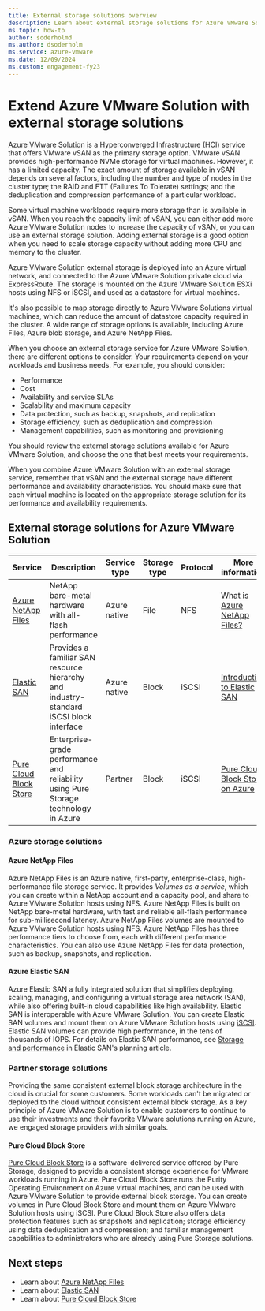 ```yaml
--- 
title: External storage solutions overview
description: Learn about external storage solutions for Azure VMware Solution private cloud.
ms.topic: how-to
author: soderholmd
ms.author: dsoderholm
ms.service: azure-vmware
ms.date: 12/09/2024
ms.custom: engagement-fy23
--- 
```


# Extend Azure VMware Solution with external storage solutions

Azure VMware Solution is a Hyperconverged Infrastructure (HCI) service that offers VMware vSAN as the primary storage option. VMware vSAN provides high-performance NVMe storage for virtual machines. However, it has a limited capacity. The exact amount of storage available in vSAN depends on several factors, including the number and type of nodes in the cluster type; the RAID and FTT (Failures To Tolerate) settings; and the deduplication and compression performance of a particular workload. 

Some virtual machine workloads require more storage than is available in vSAN. When you reach the capacity limit of vSAN, you can either add more Azure VMware Solution nodes to increase the capacity of vSAN, or you can use an external storage solution. Adding external storage is a good option when you need to scale storage capacity without adding more CPU and memory to the cluster.

Azure VMware Solution external storage is deployed into an Azure virtual network, and connected to the Azure VMware Solution private cloud via ExpressRoute. The storage is mounted on the Azure VMware Solution ESXi hosts using NFS or iSCSI, and used as a datastore for virtual machines.

It's also possible to map storage directly to Azure VMware Solutions virtual machines, which can reduce the amount of datastore capacity required in the cluster. A wide range of storage options is available, including Azure Files, Azure blob storage, and Azure NetApp Files.

When you choose an external storage service for Azure VMware Solution, there are different options to consider. Your requirements depend on your workloads and business needs. For example, you should consider:

- Performance
- Cost
- Availability and service SLAs
- Scalability and maximum capacity
- Data protection, such as backup, snapshots, and replication
- Storage efficiency, such as deduplication and compression
- Management capabilities, such as monitoring and provisioning

You should review the external storage solutions available for Azure VMware Solution, and choose the one that best meets your requirements.

When you combine Azure VMware Solution with an external storage service, remember that vSAN and the external storage have different performance and availability characteristics. You should make sure that each virtual machine is located on the appropriate storage solution for its performance and availability requirements.

## External storage solutions for Azure VMware Solution 

|Service|Description|Service type|Storage type|Protocol|More information|
|-|-|-|-|-|-|
|[Azure NetApp Files](./attach-azure-netapp-files-to-azure-vmware-solution-hosts.md)|NetApp bare-metal hardware with all-flash performance|Azure native|File|NFS|[What is Azure NetApp Files?](../azure-netapp-files/azure-netapp-files-introduction.md)|
|[Elastic SAN](./configure-azure-elastic-san.md)|Provides a familiar SAN resource hierarchy and industry-standard iSCSI block interface|Azure native|Block|iSCSI|[Introduction to Elastic SAN](../storage/elastic-san/elastic-san-introduction.md)|
|[Pure Cloud Block Store](./configure-pure-cloud-block-store.md)|Enterprise-grade performance and reliability using Pure Storage technology in Azure|Partner|Block|iSCSI|[Pure Cloud Block Store on Azure](https://support.purestorage.com/bundle/m_cbs_for_azure/page/Pure_Cloud_Block_Store/topics/concept/c_introduction_121.html)|

### Azure storage solutions

#### Azure NetApp Files

Azure NetApp Files is an Azure native, first-party, enterprise-class, high-performance file storage service. It provides _Volumes as a service_, which you can create within a NetApp account and a capacity pool, and share to Azure VMware Solution hosts using NFS. Azure NetApp Files is built on NetApp bare-metal hardware, with fast and reliable all-flash performance for sub-millisecond latency. Azure NetApp Files volumes are mounted to Azure VMware Solution hosts using NFS. Azure NetApp Files has three performance tiers to choose from, each with different performance characteristics. You can also use Azure NetApp Files for data protection, such as backup, snapshots, and replication. 

#### Azure Elastic SAN

Azure Elastic SAN a fully integrated solution that simplifies deploying, scaling, managing, and configuring a virtual storage area network (SAN), while also offering built-in cloud capabilities like high availability. Elastic SAN is interoperable with Azure VMware Solution. You can create Elastic SAN volumes and mount them on Azure VMware Solution hosts using [iSCSI](https://wikipedia.org/wiki/ISCSI). Elastic SAN volumes can provide high performance, in the tens of thousands of IOPS. For details on Elastic SAN performance, see [Storage and performance](../storage/elastic-san/elastic-san-planning.md#storage-and-performance) in Elastic SAN's planning article.

### Partner storage solutions

Providing the same consistent external block storage architecture in the cloud is crucial for some customers. Some workloads can't be migrated or deployed to the cloud without consistent external block storage. As a key principle of Azure VMware Solution is to enable customers to continue to use their investments and their favorite VMware solutions running on Azure, we engaged storage providers with similar goals. 

#### Pure Cloud Block Store

[Pure Cloud Block Store](../azure-vmware/configure-pure-cloud-block-store.md) is a software-delivered service offered by Pure Storage, designed to provide a consistent storage experience for VMware workloads running in Azure. Pure Cloud Block Store runs the Purity Operating Environment on Azure virtual machines, and can be used with Azure VMware Solution to provide external block storage. You can create volumes in Pure Cloud Block Store and mount them on Azure VMware Solution hosts using iSCSI. Pure Cloud Block Store also offers data protection features such as snapshots and replication; storage efficiency using data deduplication and compression; and familiar management capabilities to administrators who are already using Pure Storage solutions.

## Next steps

- Learn about [Azure NetApp Files](./attach-azure-netapp-files-to-azure-vmware-solution-hosts.md)
- Learn about [Elastic SAN](./configure-azure-elastic-san.md)
- Learn about [Pure Cloud Block Store](./configure-pure-cloud-block-store.md)